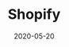 ---
title: Shopify
slug: shopify
date: 2020-05-20
type: source
excerpt: Shopify source plugin for Gridsome.
thumb: ./images/shopify.jpg
image: ./images/shopify-large.jpg
demo: https://shopify.jammeryhq.com
repo: gridsome-source-shopify
availability: 1
searchTerms: plugin, shopify, ecommerce
published: true
featured: false
guide: shopify-plugin
version: 1.2.0
---